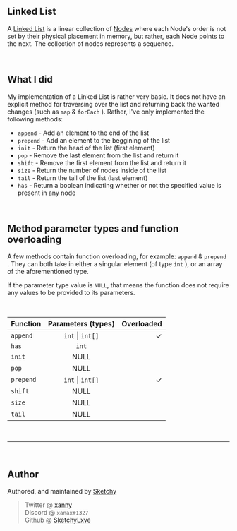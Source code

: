 ## Linked List

A [Linked List](https://en.wikipedia.org/wiki/Linked_list) is a linear collection of [Nodes](https://en.wikipedia.org/wiki/Node_(computer_science)) where each Node's order is not set by their physical placement in memory, but rather, each Node points to the next.
The collection of nodes represents a sequence.

<br>

## What I did

My implementation of a Linked List is rather very basic. It does not have an explicit method for traversing over the list and returning back the wanted changes (such as `map` & `forEach` ).
Rather, I've only implemented the following methods:

* `append`  - Add an element to the end of the list
* `prepend` - Add an element to the beggining of the list
* `init`    - Return the head of the list (first element)
* `pop`     - Remove the last element from the list and return it
* `shift`   - Remove the first element from the list and return it
* `size`    - Return the number of nodes inside of the list
* `tail`    - Return the tail of the list (last element)
* `has`     - Return a boolean indicating whether or not the specified value is present in any node

<br>

## Method parameter types and function overloading

A few methods contain function overloading, for example: `append` & `prepend` .
They can both take in either a singular element (of type `int` ), or an array of the aforementioned type.

If the parameter type value is `NULL`, that means the function does not require any values to be provided to its parameters.

<br>

| Function  | Parameters (types) | Overloaded |
| --------- | :----------------: | ---------: |
| `append`  |  `int` \| `int[]`  |          ✓ |
| `has`     |       `int`        |            |
| `init`    |        NULL        |            |
| `pop`     |        NULL        |            |
| `prepend` |  `int` \| `int[]`  |          ✓ |
| `shift`   |        NULL        |            |
| `size`    |        NULL        |            |
| `tail`    |        NULL        |            |

<br>

***

<br>

## Author

Authored, and maintained by [Sketchy](https://github.com/SketchyLxve/SketchyLxve)

> Twitter @ [xanny](https://twitter.com/eboy_sleepy) <br>
> Discord @ `xanax#1327` <br>
> Github @ [SketchyLxve](https://github.com/SketchyLxve)